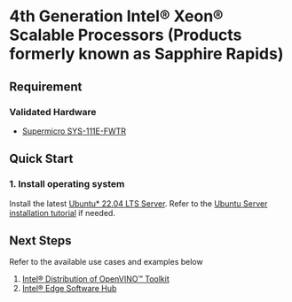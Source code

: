 # 4th Generation Intel® Xeon® Scalable Processors (Products formerly known as Sapphire Rapids)

## Requirement
### Validated Hardware
- [Supermicro SYS-111E-FWTR](https://www.supermicro.com/en/products/system/iot/1u/sys-111e-fwtr)

## Quick Start
### 1. Install operating system
Install the latest [Ubuntu* 22.04 LTS Server](https://releases.ubuntu.com/jammy/). Refer to the [Ubuntu Server installation tutorial](https://ubuntu.com/tutorials/install-ubuntu-server#1-overview) if needed.

## Next Steps
Refer to the available use cases and examples below
1. [Intel® Distribution of OpenVINO™ Toolkit](../../../usecases/ai/openvino/README.md)
2. [Intel® Edge Software Hub](https://www.intel.com/content/www/us/en/developer/topic-technology/edge-5g/edge-solutions/overview.html)
